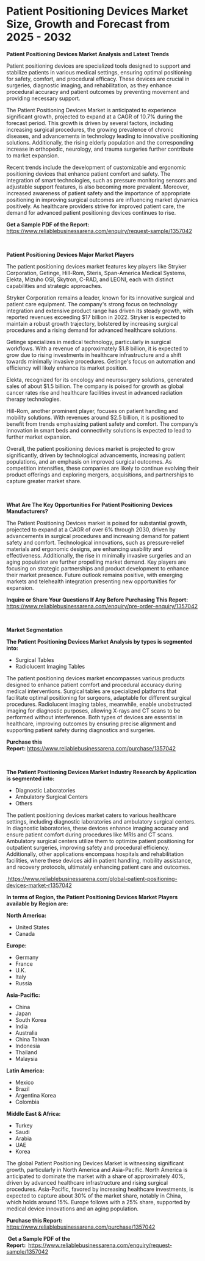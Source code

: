 <p><h1>Patient Positioning Devices Market Size, Growth and Forecast from 2025 - 2032</h1></p><p><strong>Patient Positioning Devices Market Analysis and Latest Trends</strong></p>
<p><p>Patient positioning devices are specialized tools designed to support and stabilize patients in various medical settings, ensuring optimal positioning for safety, comfort, and procedural efficacy. These devices are crucial in surgeries, diagnostic imaging, and rehabilitation, as they enhance procedural accuracy and patient outcomes by preventing movement and providing necessary support.</p><p>The Patient Positioning Devices Market is anticipated to experience significant growth, projected to expand at a CAGR of 10.7% during the forecast period. This growth is driven by several factors, including increasing surgical procedures, the growing prevalence of chronic diseases, and advancements in technology leading to innovative positioning solutions. Additionally, the rising elderly population and the corresponding increase in orthopedic, neurology, and trauma surgeries further contribute to market expansion.</p><p>Recent trends include the development of customizable and ergonomic positioning devices that enhance patient comfort and safety. The integration of smart technologies, such as pressure monitoring sensors and adjustable support features, is also becoming more prevalent. Moreover, increased awareness of patient safety and the importance of appropriate positioning in improving surgical outcomes are influencing market dynamics positively. As healthcare providers strive for improved patient care, the demand for advanced patient positioning devices continues to rise.</p></p>
<p><strong>Get a Sample PDF of the Report:&nbsp;</strong> <a href="https://www.reliablebusinessarena.com/enquiry/request-sample/1357042?utm_campaign=3272&utm_medium=2&utm_source=Github&utm_content=ia&utm_term=13042025&utm_id=patient-positioning-devices">https://www.reliablebusinessarena.com/enquiry/request-sample/1357042</a></p>
<p>&nbsp;</p>
<p><strong>Patient Positioning Devices Major Market Players</strong></p>
<p><p>The patient positioning devices market features key players like Stryker Corporation, Getinge, Hill-Rom, Steris, Span-America Medical Systems, Elekta, Mizuho OSI, Skytron, C-RAD, and LEONI, each with distinct capabilities and strategic approaches.</p><p>Stryker Corporation remains a leader, known for its innovative surgical and patient care equipment. The company's strong focus on technology integration and extensive product range has driven its steady growth, with reported revenues exceeding $17 billion in 2022. Stryker is expected to maintain a robust growth trajectory, bolstered by increasing surgical procedures and a rising demand for advanced healthcare solutions.</p><p>Getinge specializes in medical technology, particularly in surgical workflows. With a revenue of approximately $1.8 billion, it is expected to grow due to rising investments in healthcare infrastructure and a shift towards minimally invasive procedures. Getinge's focus on automation and efficiency will likely enhance its market position.</p><p>Elekta, recognized for its oncology and neurosurgery solutions, generated sales of about $1.5 billion. The company is poised for growth as global cancer rates rise and healthcare facilities invest in advanced radiation therapy technologies.</p><p>Hill-Rom, another prominent player, focuses on patient handling and mobility solutions. With revenues around $2.5 billion, it is positioned to benefit from trends emphasizing patient safety and comfort. The company’s innovation in smart beds and connectivity solutions is expected to lead to further market expansion.</p><p>Overall, the patient positioning devices market is projected to grow significantly, driven by technological advancements, increasing patient populations, and an emphasis on improved surgical outcomes. As competition intensifies, these companies are likely to continue evolving their product offerings and exploring mergers, acquisitions, and partnerships to capture greater market share.</p></p>
<p>&nbsp;</p>
<p><strong>What Are The Key Opportunities For Patient Positioning Devices Manufacturers?</strong></p>
<p><p>The Patient Positioning Devices market is poised for substantial growth, projected to expand at a CAGR of over 6% through 2030, driven by advancements in surgical procedures and increasing demand for patient safety and comfort. Technological innovations, such as pressure-relief materials and ergonomic designs, are enhancing usability and effectiveness. Additionally, the rise in minimally invasive surgeries and an aging population are further propelling market demand. Key players are focusing on strategic partnerships and product development to enhance their market presence. Future outlook remains positive, with emerging markets and telehealth integration presenting new opportunities for expansion.</p></p>
<p><strong>Inquire or Share Your Questions If Any Before Purchasing This Report:</strong> <a href="https://www.reliablebusinessarena.com/enquiry/pre-order-enquiry/1357042?utm_campaign=3272&utm_medium=2&utm_source=Github&utm_content=ia&utm_term=13042025&utm_id=patient-positioning-devices">https://www.reliablebusinessarena.com/enquiry/pre-order-enquiry/1357042</a></p>
<p>&nbsp;</p>
<p><strong>Market Segmentation</strong></p>
<p><strong>The Patient Positioning Devices Market Analysis by types is segmented into:</strong></p>
<p><ul><li>Surgical Tables</li><li>Radiolucent Imaging Tables</li></ul></p>
<p><p>The patient positioning devices market encompasses various products designed to enhance patient comfort and procedural accuracy during medical interventions. Surgical tables are specialized platforms that facilitate optimal positioning for surgeons, adaptable for different surgical procedures. Radiolucent imaging tables, meanwhile, enable unobstructed imaging for diagnostic purposes, allowing X-rays and CT scans to be performed without interference. Both types of devices are essential in healthcare, improving outcomes by ensuring precise alignment and supporting patient safety during diagnostics and surgeries.</p></p>
<p><strong>Purchase this Report:&nbsp;</strong><a href="https://www.reliablebusinessarena.com/purchase/1357042?utm_campaign=3272&utm_medium=2&utm_source=Github&utm_content=ia&utm_term=13042025&utm_id=patient-positioning-devices">https://www.reliablebusinessarena.com/purchase/1357042</a></p>
<p>&nbsp;</p>
<p><strong>The Patient Positioning Devices Market Industry Research by Application is segmented into:</strong></p>
<p><ul><li>Diagnostic Laboratories</li><li>Ambulatory Surgical Centers</li><li>Others</li></ul></p>
<p><p>The patient positioning devices market caters to various healthcare settings, including diagnostic laboratories and ambulatory surgical centers. In diagnostic laboratories, these devices enhance imaging accuracy and ensure patient comfort during procedures like MRIs and CT scans. Ambulatory surgical centers utilize them to optimize patient positioning for outpatient surgeries, improving safety and procedural efficiency. Additionally, other applications encompass hospitals and rehabilitation facilities, where these devices aid in patient handling, mobility assistance, and recovery protocols, ultimately enhancing patient care and outcomes.</p></p>
<p><a href="https://www.reliablebusinessarena.com/global-patient-positioning-devices-market-r1357042?utm_campaign=3272&utm_medium=2&utm_source=Github&utm_content=ia&utm_term=13042025&utm_id=patient-positioning-devices">&nbsp;https://www.reliablebusinessarena.com/global-patient-positioning-devices-market-r1357042</a></p>
<p><strong>In terms of Region, the Patient Positioning Devices Market Players available by Region are:</strong></p>
<p>
    <p> <strong> North America: </strong>
        <ul>
            <li>United States</li>
            <li>Canada</li>
        </ul>
        </p> 
    <p> <strong> Europe: </strong>
        <ul>
            <li>Germany</li>
            <li>France</li>
            <li>U.K.</li>
            <li>Italy</li>
            <li>Russia</li>
        </ul>
        </p> 
    <p> <strong> Asia-Pacific: </strong>
        <ul>
            <li>China</li>
            <li>Japan</li>
            <li>South Korea</li>
            <li>India</li>
            <li>Australia</li>
            <li>China Taiwan</li>
            <li>Indonesia</li>
            <li>Thailand</li>
            <li>Malaysia</li>
        </ul>
        </p> 
    <p> <strong> Latin America: </strong>
        <ul>
            <li>Mexico</li>
            <li>Brazil</li>
            <li>Argentina Korea</li>
            <li>Colombia</li>
        </ul>
        </p> 
    <p> <strong> Middle East & Africa: </strong>
        <ul>
            <li>Turkey</li>
            <li>Saudi</li>
            <li>Arabia</li>
            <li>UAE</li>
            <li>Korea</li>
        </ul>
    </p>
    </p>
<p><p>The global Patient Positioning Devices Market is witnessing significant growth, particularly in North America and Asia-Pacific. North America is anticipated to dominate the market with a share of approximately 40%, driven by advanced healthcare infrastructure and rising surgical procedures. Asia-Pacific, favored by increasing healthcare investments, is expected to capture about 30% of the market share, notably in China, which holds around 15%. Europe follows with a 25% share, supported by medical device innovations and an aging population.</p></p>
<p><strong>Purchase this Report: </strong><a href="https://www.reliablebusinessarena.com/purchase/1357042?utm_campaign=3272&utm_medium=2&utm_source=Github&utm_content=ia&utm_term=13042025&utm_id=patient-positioning-devices">https://www.reliablebusinessarena.com/purchase/1357042</a></p>
<p>&nbsp;<strong>Get a Sample PDF of the Report:&nbsp;&nbsp;</strong><a href="https://www.reliablebusinessarena.com/enquiry/request-sample/1357042?utm_campaign=3272&utm_medium=2&utm_source=Github&utm_content=ia&utm_term=13042025&utm_id=patient-positioning-devices">https://www.reliablebusinessarena.com/enquiry/request-sample/1357042</a></p>
<p><strong></strong></p>
<p><p></p><p></p><p></p></p>